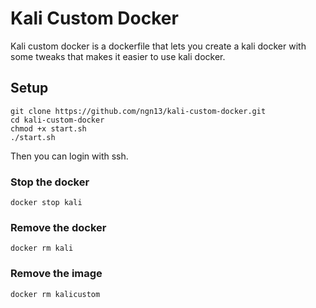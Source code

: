 # Kali Custom Docker
Kali custom docker is a dockerfile
that lets you create a kali docker
with some tweaks that makes it easier
to use kali docker.

## Setup
```
git clone https://github.com/ngn13/kali-custom-docker.git
cd kali-custom-docker
chmod +x start.sh
./start.sh
```
Then you can login with ssh.

### Stop the docker
```
docker stop kali
```

### Remove the docker
```
docker rm kali
```

### Remove the image
```
docker rm kalicustom
```